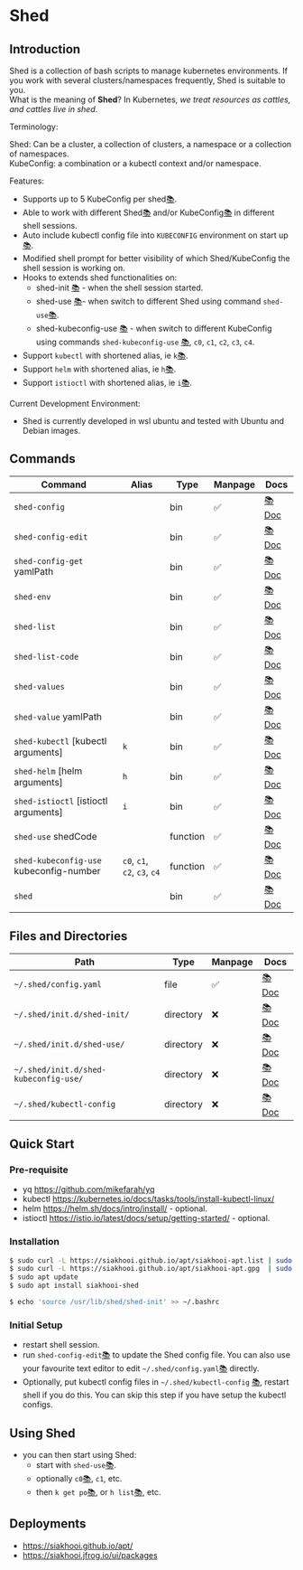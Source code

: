 # Shed

## Introduction

Shed is a collection of bash scripts to manage kubernetes environments. If you work with several clusters/namespaces frequently, Shed is suitable to you.\
What is the meaning of **Shed**? In Kubernetes, _we treat resources as cattles, and cattles live in shed_.

Terminology:

Shed: Can be a cluster, a collection of clusters, a namespace or a collection of namespaces.\
KubeConfig: a combination or a kubectl context and/or namespace.

Features:

- Supports up to 5 KubeConfig per shed[📚](docs/file-shed-config.yaml.md).
- Able to work with different Shed[📚](docs/shed-use.md) and/or KubeConfig[📚](docs/shed-kubeconfig-use.md) in different shell sessions.
- Auto include kubectl config file into `KUBECONFIG` environment on start up [📚](docs/directory-kubectl-config.md).
- Modified shell prompt for better visibility of which Shed/KubeConfig the shell session is working on.
- Hooks to extends shed functionalities on:
  - shed-init [📚](docs/directory-init.d-shed-init.md) - when the shell session started.
  - shed-use [📚](docs/directory-init.d-shed-use.md)- when switch to different Shed using command `shed-use`[📚](docs/shed-use.md).
  - shed-kubeconfig-use [📚](docs/directory-init.d-shed-kubeconfig-use.md) - when switch to different KubeConfig using commands `shed-kubeconfig-use` [📚](docs/shed-kubeconfig-use.md), `c0`, `c1`, `c2`, `c3`, `c4`.
- Support `kubectl` with shortened alias, ie `k`[📚](docs/shed-kubectl.md).
- Support `helm` with shortened alias, ie `h`[📚](docs/shed-helm.md).
- Support `istioctl` with shortened alias, ie `i`[📚](docs/shed-istioctl.md).

Current Development Environment:

- Shed is currently developed in wsl ubuntu and tested with Ubuntu and Debian images.

## Commands

| Command                                 | Alias                        | Type     | Manpage | Docs                                  |
| --------------------------------------- | ---------------------------- | -------- | ------- | ------------------------------------- |
| `shed-config`                           |                              | bin      | ✅      | [📚 Doc](docs/shed-config.md)         |
| `shed-config-edit`                      |                              | bin      | ✅      | [📚 Doc](docs/shed-config-edit.md)    |
| `shed-config-get` yamlPath              |                              | bin      | ✅      | [📚 Doc](docs/shed-config-get.md)     |
| `shed-env`                              |                              | bin      | ✅      | [📚 Doc](docs/shed-env.md)            |
| `shed-list`                             |                              | bin      | ✅      | [📚 Doc](docs/shed-list.md)           |
| `shed-list-code`                        |                              | bin      | ✅      | [📚 Doc](docs/shed-list-code.md)      |
| `shed-values`                           |                              | bin      | ✅      | [📚 Doc](docs/shed-values.md)         |
| `shed-value` yamlPath                   |                              | bin      | ✅      | [📚 Doc](docs/shed-value.md)          |
| `shed-kubectl` [kubectl arguments]      | `k`                          | bin      | ✅      | [📚 Doc](docs/shed-kubectl.md)        |
| `shed-helm` [helm arguments]            | `h`                          | bin      | ✅      | [📚 Doc](docs/shed-helm.md)           |
| `shed-istioctl` [istioctl arguments]    | `i`                          | bin      | ✅      | [📚 Doc](docs/shed-istioctl.md)       |
| `shed-use` shedCode                     |                              | function | ✅      | [📚 Doc](docs/shed-use.md)            |
| `shed-kubeconfig-use` kubeconfig-number | `c0`, `c1`, `c2`, `c3`, `c4` | function | ✅      | [📚 Doc](docs/shed-kubeconfig-use.md) |
| `shed`                                  |                              | bin      | ✅      | [📚 Doc](docs/shed.md)                |

## Files and Directories

| Path                                  | Type      | Manpage | Docs                                                   |
| ------------------------------------- | --------- | ------- | ------------------------------------------------------ |
| `~/.shed/config.yaml`                 | file      | ✅      | [📚 Doc](docs/file-shed-config.yaml.md)                |
| `~/.shed/init.d/shed-init/`           | directory | ❌      | [📚 Doc](docs/directory-init.d-shed-init.md)           |
| `~/.shed/init.d/shed-use/`            | directory | ❌      | [📚 Doc](docs/directory-init.d-shed-use.md)            |
| `~/.shed/init.d/shed-kubeconfig-use/` | directory | ❌      | [📚 Doc](docs/directory-init.d-shed-kubeconfig-use.md) |
| `~/.shed/kubectl-config`              | directory | ❌      | [📚 Doc](docs/directory-kubectl-config.md)             |

## Quick Start

### Pre-requisite

- yq <https://github.com/mikefarah/yq>
- kubectl <https://kubernetes.io/docs/tasks/tools/install-kubectl-linux/>
- helm <https://helm.sh/docs/intro/install/> - optional.
- istioctl <https://istio.io/latest/docs/setup/getting-started/> - optional.

### Installation

```bash
$ sudo curl -L https://siakhooi.github.io/apt/siakhooi-apt.list | sudo tee /etc/apt/sources.list.d/siakhooi-apt.list > /dev/null
$ sudo curl -L https://siakhooi.github.io/apt/siakhooi-apt.gpg  | sudo tee /usr/share/keyrings/siakhooi-apt.gpg > /dev/null
$ sudo apt update
$ sudo apt install siakhooi-shed

$ echo 'source /usr/lib/shed/shed-init' >> ~/.bashrc
```

### Initial Setup

- restart shell session.
- run `shed-config-edit`[📚](docs/shed-config-edit.md) to update the Shed config file. You can also use your favourite text editor to edit `~/.shed/config.yaml`[📚](docs/file-shed-config.yaml.md) directly.
- Optionally, put kubectl config files in `~/.shed/kubectl-config` [📚](docs/directory-kubectl-config.md), restart shell if you do this. You can skip this step if you have setup the kubectl configs.

## Using Shed

- you can then start using Shed:
  - start with `shed-use`[📚](docs/shed-use.md).
  - optionally `c0`[📚](docs/shed-kubeconfig-use.md), `c1`, etc.
  - then `k get po`[📚](docs/shed-kubectl.md), or `h list`[📚](docs/shed-helm.md), etc.

## Deployments

- <https://siakhooi.github.io/apt/>
- <https://siakhooi.jfrog.io/ui/packages>
